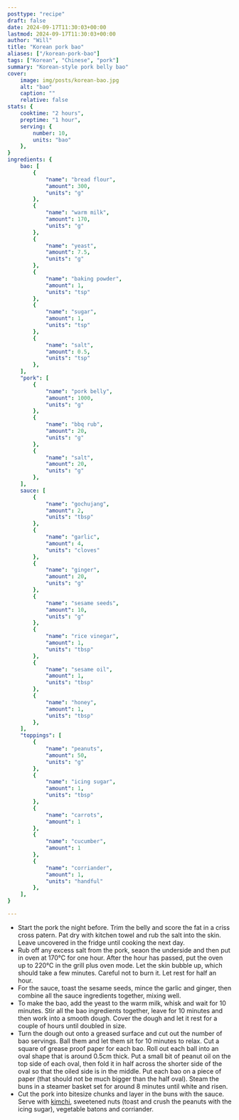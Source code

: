 ```yaml
---
posttype: "recipe"
draft: false
date: 2024-09-17T11:30:03+00:00
lastmod: 2024-09-17T11:30:03+00:00
author: "Will"
title: "Korean pork bao"
aliases: ["/korean-pork-bao"]
tags: ["Korean", "Chinese", "pork"]
summary: "Korean-style pork belly bao"
cover:
    image: img/posts/korean-bao.jpg
    alt: "bao"
    caption: ""
    relative: false
stats: {
    cooktime: "2 hours",
    preptime: "1 hour",
    serving: {
        number: 10,
        units: "bao"
    },
}
ingredients: {
    bao: [
        {
            "name": "bread flour", 
            "amount": 300, 
            "units": "g"
        }, 
        {
            "name": "warm milk", 
            "amount": 170, 
            "units": "g"
        },
        {
            "name": "yeast", 
            "amount": 7.5, 
            "units": "g"
        }, 
        {
            "name": "baking powder", 
            "amount": 1, 
            "units": "tsp"
        }, 
        {
            "name": "sugar", 
            "amount": 1, 
            "units": "tsp"
        },
        {
            "name": "salt", 
            "amount": 0.5, 
            "units": "tsp"
        }, 
    ],
    "pork": [
        {
            "name": "pork belly", 
            "amount": 1000, 
            "units": "g"
        }, 
        {
            "name": "bbq rub",
            "amount": 20, 
            "units": "g"
        },
        {
            "name": "salt",
            "amount": 20, 
            "units": "g"
        },
    ],
    sauce: [
        {
            "name": "gochujang", 
            "amount": 2, 
            "units": "tbsp"
        }, 
        {
            "name": "garlic", 
            "amount": 4, 
            "units": "cloves"
        },
        {
            "name": "ginger", 
            "amount": 20, 
            "units": "g"
        },
        {
            "name": "sesame seeds", 
            "amount": 10, 
            "units": "g"
        },
        {
            "name": "rice vinegar", 
            "amount": 1, 
            "units": "tbsp"
        },
        {
            "name": "sesame oil", 
            "amount": 1, 
            "units": "tbsp"
        },
        {
            "name": "honey", 
            "amount": 1, 
            "units": "tbsp"
        },
    ],
    "toppings": [
        {
            "name": "peanuts", 
            "amount": 50, 
            "units": "g"
        }, 
        {
            "name": "icing sugar",
            "amount": 1, 
            "units": "tbsp"
        },
        {
            "name": "carrots",
            "amount": 1
        },
        {
            "name": "cucumber",
            "amount": 1
        },
        {
            "name": "corriander",
            "amount": 1,
            "units": "handful"
        },
    ],
}

---
```


* Start the pork the night before. Trim the belly and score the fat in a criss cross patern. Pat dry with kitchen towel and rub the salt into the skin. Leave uncovered in the fridge until cooking the next day.
* Rub off any excess salt from the pork, seaon the underside and then put in oven at 170°C for one hour. After the hour has passed, put the oven up to 220°C in the grill plus oven mode. Let the skin bubble up, which should take a few minutes. Careful not to burn it. Let rest for half an hour.
* For the sauce, toast the sesame seeds, mince the garlic and ginger, then combine all the sauce ingredients together, mixing well.
* To make the bao, add the yeast to the warm milk, whisk and wait for 10 minutes. Stir all the bao ingredients together, leave for 10 minutes and then work into a smooth dough. Cover the dough and let it rest for a couple of hours until doubled in size.
* Turn the dough out onto a greased surface and cut out the number of bao servings. Ball them and let them sit for 10 minutes to relax. Cut a square of grease proof paper for each bao. Roll out each ball into an oval shape that is around 0.5cm thick. Put a small bit of peanut oil on the top side of each oval, then fold it in half across the shorter side of the oval so that the oiled side is in the middle. Put each bao on a piece of paper (that should not be much bigger than the half oval). Steam the buns in a steamer basket set for around 8 minutes until white and risen.
* Cut the pork into bitesize chunks and layer in the buns with the sauce. Serve  with [kimchi](/kimchi), sweetened nuts (toast and crush the peanuts with the icing sugar), vegetable batons and corriander.